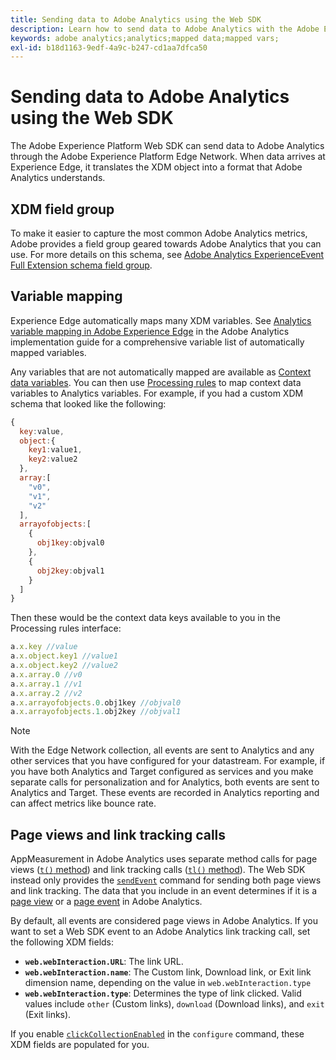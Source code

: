 ```yaml
---
title: Sending data to Adobe Analytics using the Web SDK
description: Learn how to send data to Adobe Analytics with the Adobe Experience Platform Web SDK.
keywords: adobe analytics;analytics;mapped data;mapped vars;
exl-id: b18d1163-9edf-4a9c-b247-cd1aa7dfca50
---
```

# Sending data to Adobe Analytics using the Web SDK

The Adobe Experience Platform Web SDK can send data to Adobe Analytics through the Adobe Experience Platform Edge Network. When data arrives at Experience Edge, it translates the XDM object into a format that Adobe Analytics understands.

## XDM field group

To make it easier to capture the most common Adobe Analytics metrics, Adobe provides a field group geared towards Adobe Analytics that you can use. For more details on this schema, see [Adobe Analytics ExperienceEvent Full Extension schema field group](/help/xdm/field-groups/event/analytics-full-extension.md).

## Variable mapping

Experience Edge automatically maps many XDM variables. See [Analytics variable mapping in Adobe Experience Edge](https://experienceleague.adobe.com/docs/analytics/implementation/aep-edge/variable-mapping.html) in the Adobe Analytics implementation guide for a comprehensive variable list of automatically mapped variables.

Any variables that are not automatically mapped are available as [Context data variables](https://experienceleague.adobe.com/docs/analytics/implementation/vars/page-vars/contextdata.html). You can then use [Processing rules](https://experienceleague.adobe.com/docs/analytics/admin/admin-tools/manage-report-suites/edit-report-suite/report-suite-general/c-processing-rules/c-processing-rules-configuration/processing-rules-about.html) to map context data variables to Analytics variables. For example, if you had a custom XDM schema that looked like the following:

```js
{
  key:value,
  object:{
    key1:value1,
    key2:value2
  },
  array:[
    "v0",
    "v1",
    "v2"
  ],
  arrayofobjects:[
    {
      obj1key:objval0
    },
    {
      obj2key:objval1
    }
  ]
}
```

Then these would be the context data keys available to you in the Processing rules interface:

```javascript
a.x.key //value
a.x.object.key1 //value1
a.x.object.key2 //value2
a.x.array.0 //v0
a.x.array.1 //v1
a.x.array.2 //v2
a.x.arrayofobjects.0.obj1key //objval0
a.x.arrayofobjects.1.obj2key //objval1
```

>[!NOTE]
>
>With the Edge Network collection, all events are sent to Analytics and any other services that you have configured for your datastream. For example, if you have both Analytics and Target configured as services and you make separate calls for personalization and for Analytics, both events are sent to Analytics and Target. These events are recorded in Analytics reporting and can affect metrics like bounce rate.

## Page views and link tracking calls

AppMeasurement in Adobe Analytics uses separate method calls for page views ([`t()` method](https://experienceleague.adobe.com/docs/analytics/implementation/vars/functions/t-method.html)) and link tracking calls ([`tl()` method](https://experienceleague.adobe.com/docs/analytics/implementation/vars/functions/tl-method.html)). The Web SDK instead only provides the [`sendEvent`](../commands/sendevent/overview.md) command for sending both page views and link tracking. The data that you include in an event determines if it is a [page view](https://experienceleague.adobe.com/docs/analytics/components/metrics/page-views.html) or a [page event](https://experienceleague.adobe.com/docs/analytics/components/metrics/page-events.html) in Adobe Analytics.

By default, all events are considered page views in Adobe Analytics. If you want to set a Web SDK event to an Adobe Analytics link tracking call, set the following XDM fields:

* **`web.webInteraction.URL`**: The link URL.
* **`web.webInteraction.name`**: The Custom link, Download link, or Exit link dimension name, depending on the value in `web.webInteraction.type`
* **`web.webInteraction.type`**: Determines the type of link clicked. Valid values include `other` (Custom links), `download` (Download links), and `exit` (Exit links).

If you enable [`clickCollectionEnabled`](../commands/configure/clickcollectionenabled.md) in the `configure` command, these XDM fields are populated for you.

